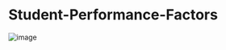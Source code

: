 # Student-Performance-Factors
![image](https://github.com/user-attachments/assets/26431f69-7ee1-4f81-b903-8920c23dc3eb)
